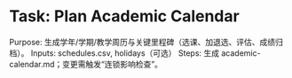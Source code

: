 # Task: Plan Academic Calendar

Purpose: 生成学年/学期/教学周历与关键里程碑（选课、加退选、评估、成绩归档）。
Inputs: schedules.csv, holidays（可选）
Steps: 生成 academic-calendar.md；变更需触发“连锁影响检查”。
